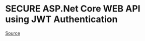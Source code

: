 # SECURE ASP.Net Core WEB API using JWT Authentication

[Source](https://codingsonata.com/secure-asp-net-core-web-api-using-jwt-authentication/)

